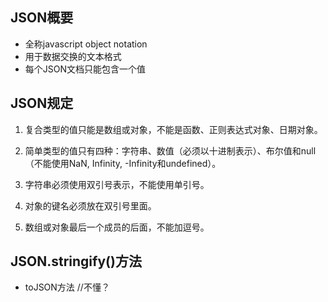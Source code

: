 ## JSON概要
- 全称javascript object notation
- 用于数据交换的文本格式
- 每个JSON文档只能包含一个值

## JSON规定
1. 复合类型的值只能是数组或对象，不能是函数、正则表达式对象、日期对象。

2. 简单类型的值只有四种：字符串、数值（必须以十进制表示）、布尔值和null（不能使用NaN, Infinity, -Infinity和undefined）。

3. 字符串必须使用双引号表示，不能使用单引号。

4. 对象的键名必须放在双引号里面。

5. 数组或对象最后一个成员的后面，不能加逗号。

## JSON.stringify()方法
- toJSON方法   //不懂？